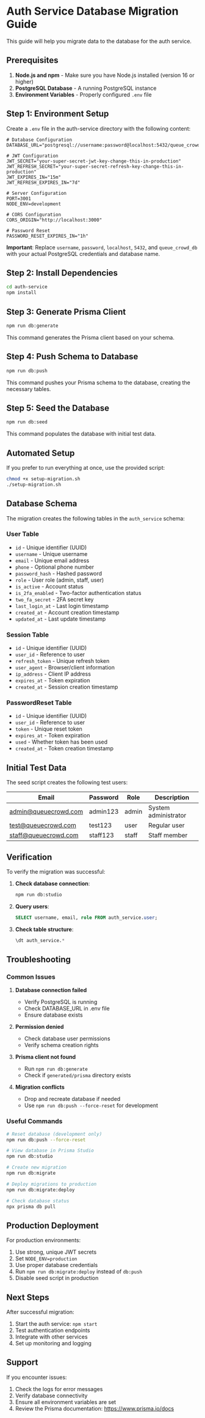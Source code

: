 # Auth Service Database Migration Guide

This guide will help you migrate data to the database for the auth service.

## Prerequisites

1. **Node.js and npm** - Make sure you have Node.js installed (version 16 or higher)
2. **PostgreSQL Database** - A running PostgreSQL instance
3. **Environment Variables** - Properly configured `.env` file

## Step 1: Environment Setup

Create a `.env` file in the auth-service directory with the following content:

```env
# Database Configuration
DATABASE_URL="postgresql://username:password@localhost:5432/queue_crowd_db"

# JWT Configuration
JWT_SECRET="your-super-secret-jwt-key-change-this-in-production"
JWT_REFRESH_SECRET="your-super-secret-refresh-key-change-this-in-production"
JWT_EXPIRES_IN="15m"
JWT_REFRESH_EXPIRES_IN="7d"

# Server Configuration
PORT=3001
NODE_ENV=development

# CORS Configuration
CORS_ORIGIN="http://localhost:3000"

# Password Reset
PASSWORD_RESET_EXPIRES_IN="1h"
```

**Important**: Replace `username`, `password`, `localhost`, `5432`, and `queue_crowd_db` with your actual PostgreSQL credentials and database name.

## Step 2: Install Dependencies

```bash
cd auth-service
npm install
```

## Step 3: Generate Prisma Client

```bash
npm run db:generate
```

This command generates the Prisma client based on your schema.

## Step 4: Push Schema to Database

```bash
npm run db:push
```

This command pushes your Prisma schema to the database, creating the necessary tables.

## Step 5: Seed the Database

```bash
npm run db:seed
```

This command populates the database with initial test data.

## Automated Setup

If you prefer to run everything at once, use the provided script:

```bash
chmod +x setup-migration.sh
./setup-migration.sh
```

## Database Schema

The migration creates the following tables in the `auth_service` schema:

### User Table
- `id` - Unique identifier (UUID)
- `username` - Unique username
- `email` - Unique email address
- `phone` - Optional phone number
- `password_hash` - Hashed password
- `role` - User role (admin, staff, user)
- `is_active` - Account status
- `is_2fa_enabled` - Two-factor authentication status
- `two_fa_secret` - 2FA secret key
- `last_login_at` - Last login timestamp
- `created_at` - Account creation timestamp
- `updated_at` - Last update timestamp

### Session Table
- `id` - Unique identifier (UUID)
- `user_id` - Reference to user
- `refresh_token` - Unique refresh token
- `user_agent` - Browser/client information
- `ip_address` - Client IP address
- `expires_at` - Token expiration
- `created_at` - Session creation timestamp

### PasswordReset Table
- `id` - Unique identifier (UUID)
- `user_id` - Reference to user
- `token` - Unique reset token
- `expires_at` - Token expiration
- `used` - Whether token has been used
- `created_at` - Token creation timestamp

## Initial Test Data

The seed script creates the following test users:

| Email | Password | Role | Description |
|-------|----------|------|-------------|
| admin@queuecrowd.com | admin123 | admin | System administrator |
| test@queuecrowd.com | test123 | user | Regular user |
| staff@queuecrowd.com | staff123 | staff | Staff member |

## Verification

To verify the migration was successful:

1. **Check database connection**:
   ```bash
   npm run db:studio
   ```

2. **Query users**:
   ```sql
   SELECT username, email, role FROM auth_service.user;
   ```

3. **Check table structure**:
   ```sql
   \dt auth_service.*
   ```

## Troubleshooting

### Common Issues

1. **Database connection failed**
   - Verify PostgreSQL is running
   - Check DATABASE_URL in .env file
   - Ensure database exists

2. **Permission denied**
   - Check database user permissions
   - Verify schema creation rights

3. **Prisma client not found**
   - Run `npm run db:generate`
   - Check if `generated/prisma` directory exists

4. **Migration conflicts**
   - Drop and recreate database if needed
   - Use `npm run db:push --force-reset` for development

### Useful Commands

```bash
# Reset database (development only)
npm run db:push --force-reset

# View database in Prisma Studio
npm run db:studio

# Create new migration
npm run db:migrate

# Deploy migrations to production
npm run db:migrate:deploy

# Check database status
npx prisma db pull
```

## Production Deployment

For production environments:

1. Use strong, unique JWT secrets
2. Set `NODE_ENV=production`
3. Use proper database credentials
4. Run `npm run db:migrate:deploy` instead of `db:push`
5. Disable seed script in production

## Next Steps

After successful migration:

1. Start the auth service: `npm start`
2. Test authentication endpoints
3. Integrate with other services
4. Set up monitoring and logging

## Support

If you encounter issues:

1. Check the logs for error messages
2. Verify database connectivity
3. Ensure all environment variables are set
4. Review the Prisma documentation: https://www.prisma.io/docs 